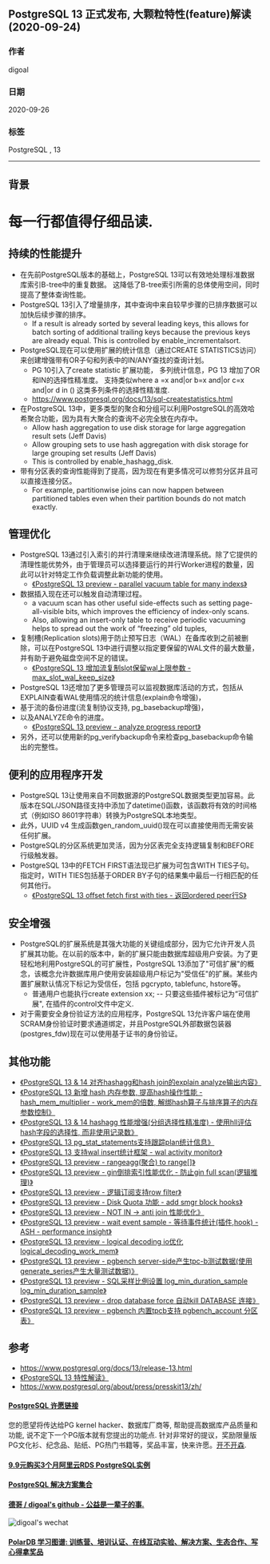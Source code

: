 ## PostgreSQL 13 正式发布, 大颗粒特性(feature)解读 (2020-09-24)    
    
### 作者    
digoal    
    
### 日期    
2020-09-26    
    
### 标签    
PostgreSQL , 13     
    
----    
    
## 背景    
# 每一行都值得仔细品读.      
## 持续的性能提升    
- 在先前PostgreSQL版本的基础上，PostgreSQL 13可以有效地处理标准数据库索引B-tree中的重复数据。 这降低了B-tree索引所需的总体使用空间，同时提高了整体查询性能。    
- PostgreSQL 13引入了增量排序，其中查询中来自较早步骤的已排序数据可以加快后续步骤的排序。    
    - If a result is already sorted by several leading keys, this allows for batch sorting of additional trailing keys because the previous keys are already equal. This is controlled by enable_incrementalsort.     
- PostgreSQL现在可以使用扩展的统计信息（通过CREATE STATISTICS访问）来创建增强带有OR子句和列表中的IN/ANY查找的查询计划。    
    - PG 10引入了create statistic 扩展功能， 多列统计信息，PG 13 增加了OR和IN的选择性精准度。 支持类似where a =x and|or b=x and|or c=x and|or d in () 这类多列条件的选择性精准度.  
    - https://www.postgresql.org/docs/13/sql-createstatistics.html
- 在PostgreSQL 13中，更多类型的聚合和分组可以利用PostgreSQL的高效哈希聚合功能，因为具有大聚合的查询不必完全放在内存中。    
    - Allow hash aggregation to use disk storage for large aggregation result sets (Jeff Davis)      
    - Allow grouping sets to use hash aggregation with disk storage for large grouping set results (Jeff Davis)    
    - This is controlled by enable_hashagg_disk.      
- 带有分区表的查询性能得到了提高，因为现在有更多情况可以修剪分区并且可以直接连接分区。    
    - For example, partitionwise joins can now happen between partitioned tables even when their partition bounds do not match exactly.      
    
## 管理优化    
- PostgreSQL 13通过引入索引的并行清理来继续改进清理系统。除了它提供的清理性能优势外，由于管理员可以选择要运行的并行Worker进程的数量，因此可以针对特定工作负载调整此新功能的使用。    
    - [《PostgreSQL 13 preview - parallel vacuum table for many indexs》](../202002/20200206_03.md)      
- 数据插入现在还可以触发自动清理过程。    
    - a vacuum scan has other useful side-effects such as setting page-all-visible bits, which improves the efficiency of index-only scans.     
    - Also, allowing an insert-only table to receive periodic vacuuming helps to spread out the work of “freezing” old tuples,    
- 复制槽(Replication slots)用于防止预写日志（WAL）在备库收到之前被删除，可以在PostgreSQL 13中进行调整以指定要保留的WAL文件的最大数量，并有助于避免磁盘空间不足的错误。    
    - [《PostgreSQL 13 增加流复制slot保留wal上限参数 - max_slot_wal_keep_size》](../202007/20200720_03.md)      
- PostgreSQL 13还增加了更多管理员可以监视数据库活动的方式，包括从EXPLAIN查看WAL使用情况的统计信息(explain命令增强)，    
- 基于流的备份进度(流复制协议支持, pg_basebackup增强)，    
- 以及ANALYZE命令的进度。     
    - [《PostgreSQL 13 preview - analyze progress report》](../202001/20200101_02.md)      
- 另外，还可以使用新的pg_verifybackup命令来检查pg_basebackup命令输出的完整性。    
    
## 便利的应用程序开发    
- PostgreSQL 13让使用来自不同数据源的PostgreSQL数据类型更加容易。此版本在SQL/JSON路径支持中添加了datetime()函数，该函数将有效的时间格式（例如ISO 8601字符串）转换为PostgreSQL本地类型。     
- 此外，UUID v4 生成函数gen_random_uuid()现在可以直接使用而无需安装任何扩展。    
- PostgreSQL的分区系统更加灵活，因为分区表完全支持逻辑复制和BEFORE行级触发器。    
- PostgreSQL 13中的FETCH FIRST语法现已扩展为可包含WITH TIES子句。 指定时，WITH TIES包括基于ORDER BY子句的结果集中最后一行相匹配的任何其他行。    
    - [《PostgreSQL 13 offset fetch first with ties - 返回ordered peer行S》](../202005/20200528_01.md)      
    
## 安全增强    
- PostgreSQL的扩展系统是其强大功能的关键组成部分，因为它允许开发人员扩展其功能。在以前的版本中，新的扩展只能由数据库超级用户安装。为了更轻松地利用PostgreSQL的可扩展性，PostgreSQL 13添加了"可信扩展"的概念，该概念允许数据库用户使用安装超级用户标记为"受信任"的扩展。某些内置扩展默认情况下标记为受信任，包括 pgcrypto, tablefunc, hstore等。    
    - 普通用户也能执行create extension xx; -- 只要这些插件被标记为“可信扩展", 在插件的control文件中定义.      
- 对于需要安全身份验证方法的应用程序，PostgreSQL 13允许客户端在使用SCRAM身份验证时要求通道绑定，并且PostgreSQL外部数据包装器(postgres_fdw)现在可以使用基于证书的身份验证。    
    
    
## 其他功能    
- [《PostgreSQL 13 & 14 对齐hashagg和hash join的explain analyze输出内容》](../202008/20200803_10.md)      
- [《PostgreSQL 13 新增 hash 内存参数, 提高hash操作性能 - hash_mem_multiplier - work_mem的倍数, 解绑hash算子与排序算子的内存参数控制》](../202008/20200803_07.md)      
- [《PostgreSQL 13 & 14 hashagg 性能增强(分组选择性精准度) - 使用hll评估hash字段的选择性, 而非使用记录数》](../202008/20200803_05.md)      
- [《PostgreSQL 13 pg_stat_statements支持跟踪plan统计信息》](../202004/20200410_02.md)      
- [《PostgreSQL 13 支持wal insert统计框架 - wal activity monitor》](../202004/20200410_01.md)      
- [《PostgreSQL 13 preview - rangeagg(聚合) to range[]》](../202001/20200101_07.md)      
- [《PostgreSQL 13 preview - gin倒排索引性能优化 - 防止gin full scan(逻辑推理)》](../202001/20200101_06.md)      
- [《PostgreSQL 13 preview - 逻辑订阅支持row filter》](../202001/20200101_05.md)      
- [《PostgreSQL 13 preview - Disk Quota 功能 - add smgr block hooks》](../202001/20200101_04.md)      
- [《PostgreSQL 13 preview - NOT IN -> anti join 性能优化》](../202001/20200101_03.md)      
- [《PostgreSQL 13 preview - wait event sample - 等待事件统计(插件,hook) - ASH - performance insight》](../202001/20200101_01.md)      
- [《PostgreSQL 13 preview - logical decoding io优化 logical_decoding_work_mem》](../201912/20191204_06.md)      
- [《PostgreSQL 13 preview - pgbench server-side产生tpc-b测试数据(使用generate_series产生大量测试数据)》](../201912/20191204_05.md)      
- [《PostgreSQL 13 preview - SQL采样比例设置 log_min_duration_sample log_min_duration_sample》](../201912/20191204_04.md)      
- [《PostgreSQL 13 preview - drop database force 自动kill DATABASE 连接》](../201912/20191204_03.md)      
- [《PostgreSQL 13 preview - pgbench 内置tpcb支持 pgbench_account 分区表》](../201909/20190901_02.md)      
    
## 参考    
- https://www.postgresql.org/docs/13/release-13.html    
- [《PostgreSQL 13 特性解读》](../202006/20200605_01.md)      
- https://www.postgresql.org/about/press/presskit13/zh/    
    
  
#### [PostgreSQL 许愿链接](https://github.com/digoal/blog/issues/76 "269ac3d1c492e938c0191101c7238216")
您的愿望将传达给PG kernel hacker、数据库厂商等, 帮助提高数据库产品质量和功能, 说不定下一个PG版本就有您提出的功能点. 针对非常好的提议，奖励限量版PG文化衫、纪念品、贴纸、PG热门书籍等，奖品丰富，快来许愿。[开不开森](https://github.com/digoal/blog/issues/76 "269ac3d1c492e938c0191101c7238216").  
  
  
#### [9.9元购买3个月阿里云RDS PostgreSQL实例](https://www.aliyun.com/database/postgresqlactivity "57258f76c37864c6e6d23383d05714ea")
  
  
#### [PostgreSQL 解决方案集合](https://yq.aliyun.com/topic/118 "40cff096e9ed7122c512b35d8561d9c8")
  
  
#### [德哥 / digoal's github - 公益是一辈子的事.](https://github.com/digoal/blog/blob/master/README.md "22709685feb7cab07d30f30387f0a9ae")
  
  
![digoal's wechat](../pic/digoal_weixin.jpg "f7ad92eeba24523fd47a6e1a0e691b59")
  
  
#### [PolarDB 学习图谱: 训练营、培训认证、在线互动实验、解决方案、生态合作、写心得拿奖品](https://www.aliyun.com/database/openpolardb/activity "8642f60e04ed0c814bf9cb9677976bd4")
  
